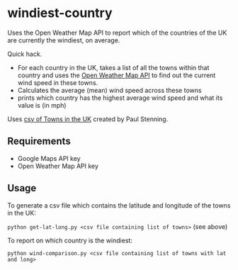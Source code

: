 # windiest-country
Uses the Open Weather Map API to report which of the countries of the UK are currently the windiest, on average.

Quick hack.

* For each country in the UK, takes a list of all the towns within that country and uses the [Open Weather Map API](https://openweathermap.org/api) to find out the current wind speed in these towns. 
* Calculates the average (mean) wind speed across these towns
* prints which country has the highest average wind speed and what its value is (in mph)

Uses [csv of Towns in the UK](https://www.paulstenning.com/wp-content/uploads/2015/05/Towns_List.csv) created by Paul Stenning.

## Requirements 

* Google Maps API key
* Open Weather Map API key

## Usage

To generate a csv file which contains the latitude and longitude of the towns in the UK:

`python get-lat-long.py <csv file containing list of towns>` (see above)

To report on which country is the windiest:

`python wind-comparison.py <csv file containing list of towns with lat and long>`


